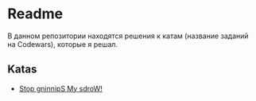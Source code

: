 # Readme
В данном репозитории находятся решения к катам (название заданий на Codewars), которые я решал.
## Katas
* [Stop gninnipS My sdroW!](/Stop-gninnipS-My-sdroW!)
